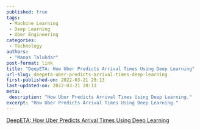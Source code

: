 ```yaml
---
published: true
tags:
 - Machine Learning
 - Deep Learning
 - Uber Engineering
categories:
 - Technology
authors:
 - "Manas Talukdar"
post-format: link
title: "DeepETA: How Uber Predicts Arrival Times Using Deep Learning"
url-slug: deepeta-uber-predicts-arrival-times-deep-learning
first-published-on: 2022-03-21 20:13
last-updated-on: 2022-03-21 20:13
meta:
 description: "How Uber Predicts Arrival Times Using Deep Learning."
excerpt: "How Uber Predicts Arrival Times Using Deep Learning."
---
```


[DeepETA: How Uber Predicts Arrival Times Using Deep Learning](https://eng.uber.com/deepeta-how-uber-predicts-arrival-times/)
